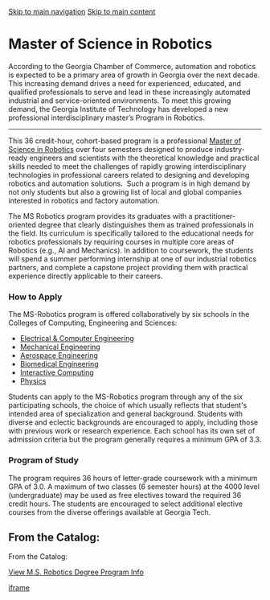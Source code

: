 [Skip to main navigation](https://www.cc.gatech.edu/degree-programs/master-science-robotics#main-navigation) [Skip to main content](https://www.cc.gatech.edu/degree-programs/master-science-robotics#main-content)

# Master of Science in Robotics

According to the Georgia Chamber of Commerce, automation and robotics is expected to be a primary area of growth in Georgia over the next decade. This increasing demand drives a need for experienced, educated, and qualified professionals to serve and lead in these increasingly automated industrial and service-oriented environments. To meet this growing demand, the Georgia Institute of Technology has developed a new professional interdisciplinary master’s Program in Robotics.

* * *

This 36 credit-hour, cohort-based program is a professional [Master of Science in Robotics](http://robotics.gatech.edu/roboticsMS) over four semesters designed to produce industry-ready engineers and scientists with the theoretical knowledge and practical skills needed to meet the challenges of rapidly growing interdisciplinary technologies in professional careers related to designing and developing robotics and automation solutions.  Such a program is in high demand by not only students but also a growing list of local and global companies interested in robotics and factory automation.

The MS Robotics program provides its graduates with a practitioner-oriented degree that clearly distinguishes them as trained professionals in the field. Its curriculum is specifically tailored to the educational needs for robotics professionals by requiring courses in multiple core areas of Robotics (e.g., AI and Mechanics). In addition to coursework, the students will spend a summer performing internship at one of our industrial robotics partners, and complete a capstone project providing them with practical experience directly applicable to their careers.

### How to Apply

The MS-Robotics program is offered collaboratively by six schools in the Colleges of Computing, Engineering and Sciences:

- [Electrical & Computer Engineering](http://ece.gatech.edu/)
- [Mechanical Engineering](http://me.gatech.edu/)
- [Aerospace Engineering](http://ae.gatech.edu/)
- [Biomedical Engineering](http://bme.gatech.edu/)
- [Interactive Computing](http://www.ic.gatech.edu/)
- [Physics](https://physics.gatech.edu/)

Students can apply to the MS-Robotics program through any of the six participating schools, the choice of which usually reflects that student's intended area of specialization and general background. Students with diverse and eclectic backgrounds are encouraged to apply, including those with previous work or research experience. Each school has its own set of admission criteria but the program generally requires a minimum GPA of 3.3.

### Program of Study

The program requires 36 hours of letter-grade coursework with a minimum GPA of 3.0. A maximum of two classes (6 semester hours) at the 4000 level (undergraduate) may be used as free electives toward the required 36 credit hours. The students are encouraged to select additional elective courses from the diverse offerings available at Georgia Tech.

## From the Catalog:

From the Catalog:

[View M.S. Robotics Degree Program Info](https://catalog.gatech.edu/programs/robotics-ms/)

[iframe](https://static.addtoany.com/menu/sm.25.html#type=core&event=load)